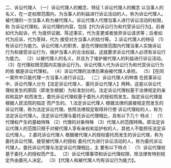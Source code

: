 

二、诉讼代理人
（一）诉讼代理人的概念、特征
1.诉讼代理人的概念
    以当事人的名义，在一定权限范围内，为当事人的利益进行诉讼活动的人，称为诉讼代理人。
    被代理的一方当事人称为被代理人。诉讼代理人代理当事人进行诉讼活动的权限，称
    为诉讼代理权。诉讼代理的内容，包括【代为诉讼行为和代受诉讼行为】。前者如代为起诉，代
    为提供证据、陈述事实，代为变更或者放弃诉讼请求等；后者如代为应诉，代为答辩，代为
    接受对方当事人的给付等。
2.诉讼代理人的特征
    （1）有诉讼行为能力。诉讼代理人的职责，是在代理权限范围内代理当事人实施诉讼
    行为和接受诉讼行为，维护当事人的合法权益，这就要求诉讼代理人必须有诉讼行为能力。
    （2）以被代理人的名义，并且为了维护被代理人的利益进行诉讼活动。
    （3）在代理权限范围内实施诉讼行为。诉讼代理人代为诉讼行为和代受诉讼行为的依
    据是诉讼代理权。
    （4）诉讼代理的法律后果由被代理人承担。
    （5）【在同一案件中只能代理一方当事人进行诉讼】。
（二）诉讼代理人的种类
    在民事诉讼中，诉讼代理人分为【法定诉讼代理人、委托诉讼代理人】两种。这是以诉讼代
    理权发生的原因（即发生根据）为标准划分的。法定诉讼代理权基于法律规定的亲权和监护
    权而发生，委托诉讼代理权基于委托人的授权而发生。指定诉讼代理是根据人民法院的指定
    而产生的。
1.法定诉讼代理人
    根据法律的直接规定而发生的诉讼代理，称为法定诉讼代理。依照法律规定取得并行使
    诉讼代理权的人，称为法定诉讼代理人。法定诉讼代理与委托诉讼代理相比，具有以下几个
    特点：
    （1）代理权产生的基础特殊
    （2）代理的对象特殊
    （3）代理人的范围特殊。即法定诉讼代理人的范围只限于对被代理人享有亲权和监护权的人，其他人不能担任法定诉讼代理人。
2.委托诉讼代理人
    根据被代理人的授权委托而发生的诉讼代理，称为委托诉讼代理。接受被代理人的授权
    委托代为进行诉讼活动的人，称为委托诉讼代理人。委托诉讼代理与法定诉讼代理相比，主
    要有以下特点：
    （1）诉讼代理权基于委托人的授权而产生。
    （2）诉讼代理事项和诉讼代理权限，除法律有特别规定外由委托人决定。
    （3）【代理人和被代理人均有诉讼行为能力】。


